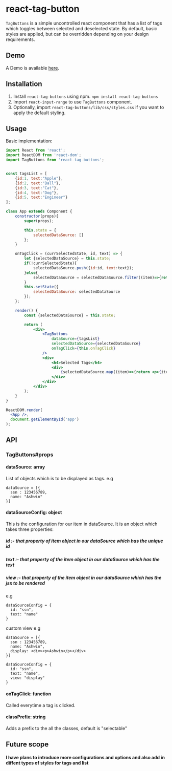 # react-tag-button

`TagButtons` is a simple uncontrolled react component that has a list of tags which toggles between selected and deselected state. By default, basic styles are applied, but can be overridden depending on your design requirements.

## Demo
A Demo is available [here](http://ashwinrai.com/work/TagButtons/TagButtonsDemo.html).

## Installation

1. Install `react-tag-buttons` using npm. `npm install react-tag-buttons`
2. Import `react-input-range` to use `TagButtons` component.
3. Optionally, import `react-tag-buttons/lib/css/styles.css` if you want to apply the default styling.

## Usage

Basic implementation:
```jsx
import React from 'react';
import ReactDOM from 'react-dom';
import TagButtons from 'react-tag-buttons';


const tagsList = [
    {id:1, text:"Apple"},
    {id:2, text:"Ball"},
    {id:3, text:"Cat"},
    {id:4, text:"Dog"},
    {id:5, text:"Engineer"}
];

class App extends Component {
    constructor(props){
        super(props);

        this.state = {
            selectedDataSource: []
        };
    }

    onTagClick = (currSelectedState, id, text) => {
        let {selectedDataSource} = this.state;
        if(!currSelectedState){
            selectedDataSource.push({id:id, text:text});
        }else{
            selectedDataSource = selectedDataSource.filter((item)=>{return item.id !== id});
        }
        this.setState({
            selectedDataSource: selectedDataSource
        });
    };

    render() {
        const {selectedDataSource} = this.state;

        return (
            <div>
                <TagButtons
                    dataSource={tagsList}
                    selectedDataSource={selectedDataSource}
                    onTagClick={this.onTagClick}
                />
                <div>
                    <h4>Selected Tags</h4>
                    <div>
                        {selectedDataSource.map((item)=>{return <p>{item.text}</p>})}
                    </div>
                </div>
            </div>
        );
    }
}

ReactDOM.render(
  <App />,
  document.getElementById('app')
);
```


## API

### TagButtons#props

#### dataSource: array

List of objects which is to be displayed as tags.
e.g 
```
dataSource = [{
  ssn : 123456789,
  name: "Ashwin"
}]
```

#### dataSourceConfig: object

This is the configuration for our item in dataSource. It is an object which takes three properties: 

##### id :- that property of item object in our dataSource which has the unique id

##### text :- that property of the item object in our dataSource which has the text

##### view :- that property of the item object in our dataSource which has the jsx to be rendered

e.g
``` 
dataSourceConfig = {
  id: "ssn",
  text: "name"
}
```
custom view e.g 
``` 
dataSource = [{
  ssn : 123456789,
  name: "Ashwin",
  display: <div><p>Ashwin</p></div>
}]

dataSourceConfig = {
  id: "ssn",
  text: "name",
  view: "display"
}
```

#### onTagClick: function

Called everytime a tag is clicked.

#### classPrefix: string

Adds a prefix to the all the classes, default is "selectable"

## Future scope

#### I have plans to introduce more configurations and options and also add in diffent types of styles for tags and list

